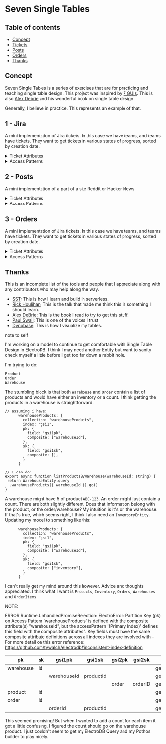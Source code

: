 # Seven Single Tables

## Table of contents

- [Concept](#concept)
- [Tickets](#1---tickets)
- [Posts](#2---posts)
- [Orders](#3---orders)
- [Thanks](#thanks)

## Concept

Seven Single Tables is a series of exercises that are for practicing and teaching single table design. This project was inspired by [7 GUIs](https://eugenkiss.github.io/7guis/). This is also [Alex Debrie](https://www.alexdebrie.com/) and his wonderful book on single table design.

Generally, I believe in practice. This represents an example of that.

## 1 - Jira

A mini implementation of Jira tickets. In this case we have teams, and teams have tickets. They want to get tickets in various states of progress, sorted by creation date.

<details>
  <summary>Ticket Attributes</summary>
  
- team: string; // name of team
- status: enum; // staus of ticket
- createdAt: date;
- description: string;
</details>
  
<details>
  <summary>Access Patterns</summary>

- Create a ticket for a team (default to pending)
- Mark a teams ticket complete/blocked/pending/in-progress
- Get all of a teams pending tickets, sorted by creation time
- Get all of a teams blocked tickets, sorted by creation time

  ### Detailed Explanation

This task goal is to learn the concept of heirarchical search and a compound sort key

</details>

## 2 - Posts

A mini implementation of a part of a site Reddit or Hacker News

<details>
  <summary>Ticket Attributes</summary>
</details>
  
<details>
  <summary>Access Patterns</summary>

### Detailed Explanation

</details>

## 3 - Orders

A mini implementation of Jira tickets. In this case we have teams, and teams have tickets. They want to get tickets in various states of progress, sorted by creation date.

<details>
  <summary>Ticket Attributes</summary>
</details>
  
<details>
  <summary>Access Patterns</summary>
  
### Detailed Explanation

</details>

## Thanks

This is an incomplete list of the tools and people that I appreciate along with any contributors who may help along the way.

- [SST](https://sst.dev/): This is how I learn and build in serverless.
- [Rick Houlihan](https://youtu.be/6yqfmXiZTlM): This is the talk that made me think this is something I should learn.
- [Alex DeBrie](https://www.dynamodbbook.com/): This is the book I read to try to get this stuff.
- [Paul Swail](https://serverlessfirst.com/): This is one of the voices I trust
- [Dynobase](https://dynobase.dev/): This is how I visualize my tables.

note to self

I'm working on a model to continue to get comfortable with Single Table Design in ElectroDB. I think I may need another Entity but want to sanity check myself a little before I get too far down a rabbit hole.

I'm trying to do:

```
Product
Order
Warehouse
```

The stumbling block is that both `Warehouse` and `Order` contain a list of products and would have either an inventory or a count. I think getting the products in a warehouse is straightforward.

```
// assuming i have:
      warehouseProducts: {
        collection: "warehouseProducts",
        index: "gsi1",
        pk: {
          field: "gsi1pk",
          composite: ["warehouseId"],
        },
        sk: {
          field: "gsi1sk",
          composite: [],
        }
      }

// I can do:
export async function listProductsByWarehouse(warehouseId: string) {
 return WarehouseEntity.query
  .warehouseProducts({ warehouseId }).go()
}
```

A warehouse might have 5 of product `ABC-123`. An order might just contain a count. There are both slightly different. Does that information belong with the product, or the order/warehouse? My intuition is it's on the warehouse. If that's true, which seems right, I think I also need an `InventoryEntity`. Updating my model to something like this:

```
      warehouseProducts: {
        collection: "warehouseProducts",
        index: "gsi1",
        pk: {
          field: "gsi1pk",
          composite: ["warehouseId"],
        },
        sk: {
          field: "gsi1sk",
          composite: ["inventory"],
        }
      }
```

I can't really get my mind around this however. Advice and thoughts appreciated. I think what I want is `Products`, `Inventory`, `Orders`, `Warehouses` and `OrderItems`

NOTE:

ERROR Runtime.UnhandledPromiseRejection: ElectroError: Partition Key (pk) on Access Pattern 'warehouseProducts' is defined with the composite attribute(s) "warehouseId", but the accessPattern '(Primary Index)' defines this field with the composite attributes '. Key fields must have the same composite attribute definitions across all indexes they are involved with - For more detail on this error reference: https://github.com/tywalch/electrodb#inconsistent-index-definition

| pk        | sk  | gsi1pk      | gsi1sk    | gsi2pk | gsi2sk  | Access Pattern        |
| --------- | --- | ----------- | --------- | ------ | ------- | --------------------- |
| warehouse | id  |             |           |        |         | getWarehouse/s        |
|           |     | warehouseId | productId |        |         | getWarehousesProducts |
|           |     |             |           | order  | orderID | getWarehouseOrders    |
| product   | id  |             |           |        |         | getProduct/s          |
| order     | id  |             |           |        |         | getOrder/s            |
|           |     | orderId     | productId |        |         | getAnOrdersProducts   |

This seemed promising! But when I wanted to add a count for each item it got a little confusing. I figured the count should go on the warehouse product. I just couldn't seem to get my ElectroDB Query and my Pothos builder to play nicely.
